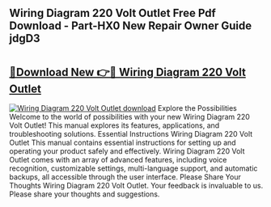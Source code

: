 ## Wiring Diagram 220 Volt Outlet Free Pdf Download - Part-HX0 New Repair Owner Guide jdgD3

# <h2><a href="http://dfse70.blite.top/?on=Wiring+Diagram+220+Volt+Outlet">🔗Download New 👉🔴 Wiring Diagram 220 Volt Outlet</a></h2>

[![Wiring Diagram 220 Volt Outlet download](https://i.imgur.com/lujVjoI.png)](http://dfse70.blite.top/?on=Wiring+Diagram+220+Volt+Outlet)
Explore the Possibilities Welcome to the world of possibilities with your new Wiring Diagram 220 Volt Outlet! This manual explores its features, applications, and troubleshooting solutions. Essential Instructions Wiring Diagram 220 Volt Outlet This manual contains essential instructions for setting up and operating your product safely and effectively. Wiring Diagram 220 Volt Outlet comes with an array of advanced features, including voice recognition, customizable settings, multi-language support, and automatic backups, all accessible through the user interface. Please Share Your Thoughts Wiring Diagram 220 Volt Outlet. Your feedback is invaluable to us. Please share your thoughts and suggestions.
